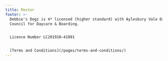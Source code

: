 ```yaml
---
title: Master
footer: >-
  Debbie's Dogz is 4* licensed (higher standard) with Aylesbury Vale District
  Council for Daycare & Boarding.


  Licence Number LC201910–41891


  [Terms and Conditions](/pages/terms-and-conditions/)
---
```

